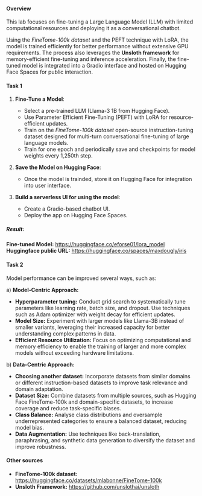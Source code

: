 #### Overview

This lab focuses on fine-tuning a Large Language Model (LLM) with limited computational resources and deploying it as a conversational chatbot. 

Using the *FineTome-100k dataset* and the PEFT technique with LoRA, the model is trained efficiently for better performance without extensive GPU requirements. The process also leverages the **Unsloth framework** for memory-efficient fine-tuning and inference acceleration. Finally, the fine-tuned model is integrated into a Gradio interface and hosted on Hugging Face Spaces for public interaction.

#### Task 1

1. **Fine-Tune a Model**:
   - Select a pre-trained LLM (Llama-3 1B from Hugging Face).
   - Use Parameter Efficient Fine-Tuning (PEFT) with LoRA for resource-efficient updates.
   - Train on the *FineTome-100k dataset* open-source instruction-tuning dataset designed for multi-turn conversational fine-tuning of large language models.
   - Train for one epoch and periodically save and checkpoints for model weights every 1,250th step.

2. **Save the Model on Hugging Face**:
   - Once the model is trainded, store it on Hugging Face for integration into user interface.

3. **Build a serverless UI for using the model**:
   - Create a Gradio-based chatbot UI.
   - Deploy the app on Hugging Face Spaces.

##### Result: 
**Fine-tuned Model:** https://huggingface.co/eforse01/lora_model
**Huggingface public URL:** https://huggingface.co/spaces/maxdougly/iris

#### Task 2

Model performance can be improved several ways, such as:

a) **Model-Centric Approach:** 
   - **Hyperparameter tuning:** Conduct grid search to systematically tune parameters like learning rate, batch size, and dropout. Use techniques such as Adam optimizer with weight decay for efficient updates.
   - **Model Size:** Experiment with larger models like Llama-3B instead of smaller variants, leveraging their increased capacity for better understanding complex patterns in data.
   - **Efficient Resource Utilization:** Focus on optimizing computational and memory efficiency to enable the training of larger and more complex models without exceeding hardware limitations.

b) **Data-Centric Approach:** 
   - **Choosing another dataset:** Incorporate datasets from similar domains or different instruction-based datasets to improve task relevance and domain adaptation.  
   - **Dataset Size:** Combine datasets from multiple sources, such as Hugging Face FineTome-100k and domain-specific datasets, to increase coverage and reduce task-specific biases.
   - **Class Balance:** Analyse class distributions and oversample underrepresented categories to ensure a balanced dataset, reducing model bias.
   - **Data Augmentation:** Use techniques like back-translation, paraphrasing, and synthetic data generation to diversify the dataset and improve robustness.

#### Other sources
- **FineTome-100k dataset:** https://huggingface.co/datasets/mlabonne/FineTome-100k
- **Unsloth Framework:** https://github.com/unslothai/unsloth 
